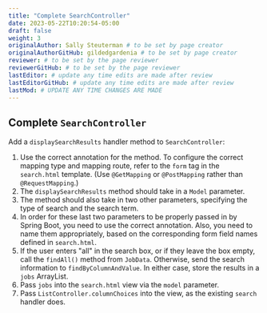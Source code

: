 ```yaml
---
title: "Complete SearchController"
date: 2023-05-22T10:20:54-05:00
draft: false
weight: 3
originalAuthor: Sally Steuterman # to be set by page creator
originalAuthorGitHub: gildedgardenia # to be set by page creator
reviewer: # to be set by the page reviewer
reviewerGitHub: # to be set by the page reviewer
lastEditor: # update any time edits are made after review
lastEditorGitHub: # update any time edits are made after review
lastMod: # UPDATE ANY TIME CHANGES ARE MADE
---
```


## Complete `SearchController`

Add a `displaySearchResults` handler method to `SearchController`:

1. Use the correct annotation for the method. To configure the correct mapping
   type and mapping route, refer to the `form` tag in the `search.html`
   template. (Use `@GetMapping` or `@PostMapping` rather than `@RequestMapping`.)
1. The `displaySearchResults` method should take in a `Model` parameter.
1. The method should also take in two other parameters, specifying the type of
   search and the search term.
1. In order for these last two parameters to be properly passed in by Spring
   Boot, you need to use the correct annotation. Also, you need to name them
   appropriately, based on the corresponding form field names defined in
   `search.html`.
1. If the user enters "all" in the search box, or if they leave the box empty,
   call the `findAll()` method from `JobData`. Otherwise, send the search
   information to `findByColumnAndValue`. In either case, store
   the results in a `jobs` ArrayList.
1. Pass `jobs` into the `search.html` view via the `model` parameter.
1. Pass `ListController.columnChoices` into the view, as the existing
   `search` handler does.